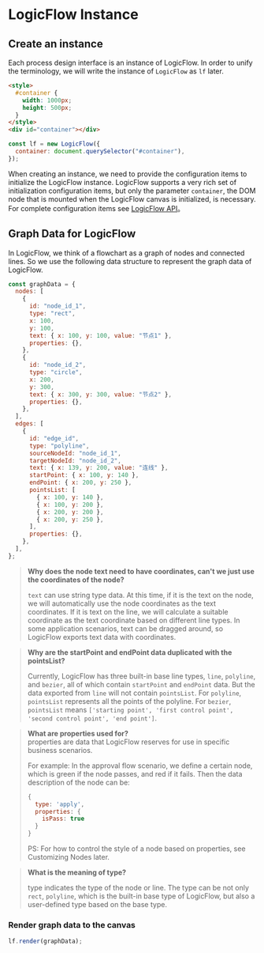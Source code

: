 # LogicFlow Instance

## Create an instance

Each process design interface is an instance of LogicFlow. In order to unify the terminology, we will write the instance of `LogicFlow` as `lf` later.

```html
<style>
  #container {
    width: 1000px;
    height: 500px;
  }
</style>
<div id="container"></div>
```

```js
const lf = new LogicFlow({
  container: document.querySelector("#container"),
});
```

When creating an instance, we need to provide the configuration items to initialize the LogicFlow instance. LogicFlow supports a very rich set of initialization configuration items, but only the parameter `container`, the DOM node that is mounted when the LogicFlow canvas is initialized, is necessary. For complete configuration items see [LogicFlow API](en/api/logicFlowApi#constructor)。

## Graph Data for LogicFlow

In LogicFlow, we think of a flowchart as a graph of nodes and connected lines. So we use the following data structure to represent the graph data of LogicFlow.

```js
const graphData = {
  nodes: [
    {
      id: "node_id_1",
      type: "rect",
      x: 100,
      y: 100,
      text: { x: 100, y: 100, value: "节点1" },
      properties: {},
    },
    {
      id: "node_id_2",
      type: "circle",
      x: 200,
      y: 300,
      text: { x: 300, y: 300, value: "节点2" },
      properties: {},
    },
  ],
  edges: [
    {
      id: "edge_id",
      type: "polyline",
      sourceNodeId: "node_id_1",
      targetNodeId: "node_id_2",
      text: { x: 139, y: 200, value: "连线" },
      startPoint: { x: 100, y: 140 },
      endPoint: { x: 200, y: 250 },
      pointsList: [
        { x: 100, y: 140 },
        { x: 100, y: 200 },
        { x: 200, y: 200 },
        { x: 200, y: 250 },
      ],
      properties: {},
    },
  ],
};
```

> **Why does the node text need to have coordinates, can't we just use the coordinates of the node?**
>
> `text` can use string type data. At this time, if it is the text on the node, we will automatically use the node coordinates as the text coordinates. If it is text on the line, we will calculate a suitable coordinate as the text coordinate based on different line types.
> In some application scenarios, text can be dragged around, so LogicFlow exports text data with coordinates.

> **Why are the startPoint and endPoint data duplicated with the pointsList?**
>
> Currently, LogicFlow has three built-in base line types, `line`, `polyline`, and `bezier`, all of which contain `startPoint` and `endPoint` data. But the data exported from `line` will not contain `pointsList`. For `polyline`, `pointsList` represents all the points of the polyline. For `bezier`, `pointsList` means `['starting point', 'first control point', 'second control point', 'end point']`.

> **What are properties used for?**  
> properties are data that LogicFlow reserves for use in specific business scenarios.
>
> For example: In the approval flow scenario, we define a certain node, which is green if the node passes, and red if it fails. Then the data description of the node can be:
>
> ```js
> {
>   type: 'apply',
>   properties: {
>     isPass: true
>   }
> }
> ```
>
> PS: For how to control the style of a node based on properties, see Customizing Nodes later.

> **What is the meaning of type?**
>
> type indicates the type of the node or line. The type can be not only `rect`, `polyline`, which is the built-in base type of LogicFlow, but also a user-defined type based on the base type.

### Render graph data to the canvas

```js
lf.render(graphData);
```
